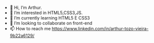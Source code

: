 - 👋 Hi, I’m Arthur.
- 👀 I’m interested in HTML5,CSS3,JS.
- 🌱 I’m currently learning HTML5 E CSS3
- 💞️ I’m looking to collaborate on front-end
- 📫 How to reach me https://www.linkedin.com/in/arthur-tozo-vieira-9b22a6129/

<!---
arthurtozo/arthurtozo is a ✨ special ✨ repository because its `README.md` (this file) appears on your GitHub profile.
You can click the Preview link to take a look at your changes.
--->
